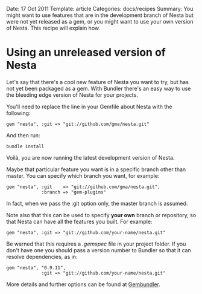Date: 17 Oct 2011
Template: article
Categories: docs/recipes
Summary: You might want to use features that are in the development branch of Nesta but were not yet released as a gem, or you might want to use your own version of Nesta. This recipe will explain how.

# Using an unreleased version of Nesta

Let's say that there's a cool new feature of Nesta you want to try, but has not yet been packaged as a gem. With Bundler there's an easy way to use the bleeding edge version of Nesta for your projects.

You'll need to replace the line in your Gemfile about Nesta with the following:

    gem "nesta", :git => "git://github.com/gma/nesta.git"
    
And then run: 

    bundle install
    
Voilà, you are now running the latest development version of Nesta. 
    
Maybe that particular feature you want is in a specific branch other than master. You can specify which branch you want, for example:

    gem "nesta", :git    => "git://github.com/gma/nesta.git", 
                 :branch => "gem-plugins"

In fact, when we pass the :git option only, the master branch is assumed.

Note also that this can be used to specify **your own** branch or repository, so that Nesta can have all the features you built. For example:

    gem "nesta", :git => "git://github.com/your-name/nesta.git"
    
Be warned that this requires a *.gemspec* file in your project folder. If you don't have one you should pass a version number to Bundler so that it can resolve dependencies, as in:

    gem "nesta", "0.9.11", 
                 :git => "git://github.com/your-name/nesta.git"
    
More details and further options can be found at [Gembundler].

[Gembundler]: http://gembundler.com/git.html

